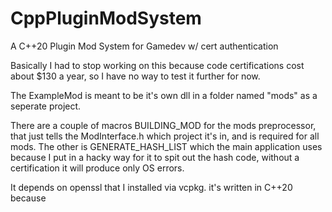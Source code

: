 # CppPluginModSystem
A C++20 Plugin Mod System for Gamedev w/ cert authentication


Basically I had to stop working on this because code certifications cost about $130 a year, so I have no way to test it further for now.

The ExampleMod is meant to be it's own dll in a folder named "mods" as a seperate project.

There are a couple of macros BUILDING_MOD for the mods preprocessor, that just tells the ModInterface.h which project it's in, and is required for all mods.
The other is GENERATE_HASH_LIST which the main application uses because I put in a hacky way for it to spit out the hash code, without a certification it will produce only OS errors.

It depends on openssl that I installed via vcpkg. it's written in C++20 because <filesystem>
